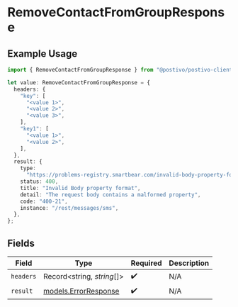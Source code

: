 # RemoveContactFromGroupResponse

## Example Usage

```typescript
import { RemoveContactFromGroupResponse } from "@postivo/postivo-client/models/operations";

let value: RemoveContactFromGroupResponse = {
  headers: {
    "key": [
      "<value 1>",
      "<value 2>",
      "<value 3>",
    ],
    "key1": [
      "<value 1>",
      "<value 2>",
    ],
  },
  result: {
    type:
      "https://problems-registry.smartbear.com/invalid-body-property-format",
    status: 400,
    title: "Invalid Body property format",
    detail: "The request body contains a malformed property",
    code: "400-21",
    instance: "/rest/messages/sms",
  },
};
```

## Fields

| Field                                                 | Type                                                  | Required                                              | Description                                           |
| ----------------------------------------------------- | ----------------------------------------------------- | ----------------------------------------------------- | ----------------------------------------------------- |
| `headers`                                             | Record<string, *string*[]>                            | :heavy_check_mark:                                    | N/A                                                   |
| `result`                                              | [models.ErrorResponse](../../models/errorresponse.md) | :heavy_check_mark:                                    | N/A                                                   |